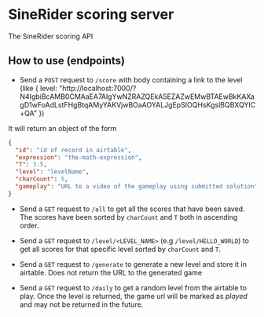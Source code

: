 # SineRider scoring server

The SineRider scoring API

## How to use (endpoints)

- Send a `POST` request to `/score` with body containing a link to the level (like { level: "http://localhost:7000/?N4IgbiBcAMB0CMAaEA7AlgYwNZRAZQEkA5EZAZwEMwBTAEwBkKAXagD1wFoAdLstFHgBtqAMyYAKVjwBOaAOYALJgEpSIOQHsKgslBQBXQYIC+QA" }) 

It will return an object of the form
```json
{
  "id": "id of record in airtable",
  "expression": "the-math-expression",
  "T": 3.5,
  "level": "levelName",
  "charCount": 5,
  "gameplay": "URL to a video of the gameplay using submitted solution"
}
```

- Send a `GET` request to `/all` to get all the scores that have been saved. The scores have been sorted by `charCount` and `T` both in ascending order.

- Send a `GET` request to `/level/<LEVEL_NAME>` (e.g `/level/HELLO_WORLD`) to get all scores for that specific level sorted by `charCount` and `T`.

- Send a `GET` request to `/generate` to generate a new level and store it in airtable. Does not return the URL to the generated game

- Send a `GET` request to `/daily` to get a random level from the airtable to play. Once the level is returned, the game url will be marked as *played* and may not be returned in the future.

